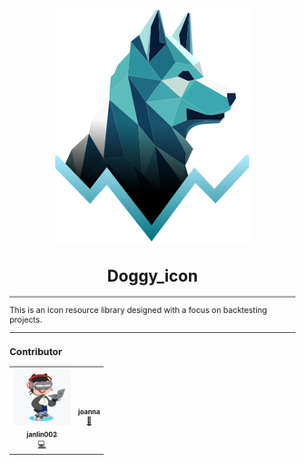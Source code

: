 <div style="text-align:center">
<img src="./public/doggy_logo.svg" />
<h1>Doggy_icon</h1>
</div>

---

This is an icon resource library designed with a focus on backtesting projects.

---

### Contributor

<table>
  <tr>
    <td align="center"><a href="https://github.com/janlin002"><img src="./public/jan.png" width="100px;" alt=""/><br /><sub><b>janlin002</b></sub></a><br /><a href="#developer-janlin002" title="Design">💻</a></td>
    <td align="center"><a href="https://github.com/saplingt"><img src="https://avatars2.githubusercontent.com/u/48585454?v=4" width="100px;" alt=""/><br /><sub><b>joanna</b></sub></a><br /><a href="#talk-saplingt" title="Talks">🎨</a></td>
  </tr>
</table>
